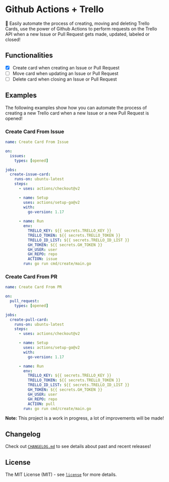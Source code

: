 # Github Actions + Trello
🤖 Easily automate the process of creating, moving and deleting Trello Cards, use the power of Github Actions to perform requests on the Trello API when a new Issue or Pull Request gets made, updated, labeled or closed!

## Functionalities
- [x] Create card when creating an Issue or Pull Request
- [ ] Move card when updating an Issue or Pull Request
- [ ] Delete card when closing an Issue or Pull Request

## Examples
The following examples show how you can automate the process of creating a new Trello card when a new Issue or a new Pull Request is opened!

### Create Card From Issue
```yml
name: Create Card From Issue

on:
  issues:
    types: [opened]

jobs:
  create-issue-card:
    runs-on: ubuntu-latest
    steps:
      - uses: actions/checkout@v2

      - name: Setup
        uses: actions/setup-go@v2
        with:
          go-version: 1.17
        
      - name: Run
        env:
          TRELLO_KEY: ${{ secrets.TRELLO_KEY }}
          TRELLO_TOKEN: ${{ secrets.TRELLO_TOKEN }}
          TRELLO_ID_LIST: ${{ secrets.TRELLO_ID_LIST }}
          GH_TOKEN: ${{ secrets.GH_TOKEN }}
          GH_USER: user
          GH_REPO: repo
          ACTION: issue
        run: go run cmd/create/main.go
```

### Create Card From PR
```yml
name: Create Card From PR

on:
  pull_request:
    types: [opened]

jobs:
  create-pull-card:
    runs-on: ubuntu-latest
    steps:
      - uses: actions/checkout@v2

      - name: Setup
        uses: actions/setup-go@v2
        with:
          go-version: 1.17

      - name: Run
        env:
          TRELLO_KEY: ${{ secrets.TRELLO_KEY }}
          TRELLO_TOKEN: ${{ secrets.TRELLO_TOKEN }}
          TRELLO_ID_LIST: ${{ secrets.TRELLO_ID_LIST }}
          GH_TOKEN: ${{ secrets.GH_TOKEN }}
          GH_USER: user
          GH_REPO: repo
          ACTION: pull
        run: go run cmd/create/main.go
```

**Note:** This project is a work in progress, a lot of improvements will be made!

## Changelog
Check out [`CHANGELOG.md`](https://github.com/ksrof/gha-trello/blob/main/CHANGELOG.md) to see details about past and recent releases!

## License
The MIT License (MIT) - see [`license`](https://github.com/ksrof/gha-trello/blob/main/LICENSE) for more details.
